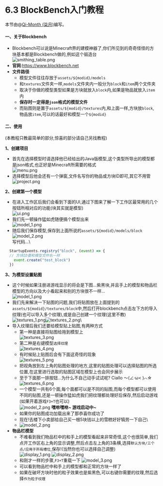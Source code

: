 # 6.3 BlockBench入门教程

本节由@[Qi-Month (柒月)](https://github.com/Qi-Month)编写。

#### 一、关于Blockbench

* Blockbench可以说是Minecraft界的建模神器了,你们所见到的奇奇怪怪的方块基本都是Blockbench做的,例如这个锻造台\
  ![smithing\_table.png](https://i1.mcobj.com/imgb/u18prz/20240705\_66880a741f528.png)
* **官网**:https://www.blockbench.net
* **文件路径**
  * 模型文件往往存放于`assets/${modid}/models`
  * 和`textures`文件夹一样,`models`文件夹内一般分为`block`和`item`两个文件夹
  * 取决于你做的模型类型如果是方块就放入`block`内,如果是物品就放入`item`内
  * **保存时一定得是`json`格式的模型文件**
  * 而贴图则是置于`assets/${modid}/textures`内,和上面一样,方块放`block`,物品放`item`,可以的话最好和模型一个`${modid}`

#### 二、使用

(本教程只教最简单的部分,惊喜的部分请自己另找教程)

**1、创建项目**

* 首先在选择模型时请选择他已经给出的Java版模型,这个类型所导出的模型都是json格式,也正好是Minecraft所需要的格式\
  ![menu.png](https://i1.mcobj.com/imgb/u18prz/20240705\_66880a717e6bf.png)
* 选择模型后他会还有一个弹窗,文件名写你的物品或方块ID即可,其它不用管\
  ![project.png](https://i1.mcobj.com/imgb/u18prz/20240705\_66880a73f2478.png)

**2、创建第一个模型**

* 在进入工作区后我们会看到下面的UI,通过下图来了解一下工作区最常用的几个按钮所相对应的功能(块其实就是模型)\
  ![ui.png](https://i1.mcobj.com/imgb/u18prz/20240705\_66880a717dc83.png)
* 我们先一顿操作猛如虎随便搞个模型出来\
  ![model\_1.png](https://i1.mcobj.com/imgb/u18prz/20240705\_66880a718c275.png)
* 随后我们保存模型,保存到上面所说的`assets/${modid}/models/block`\
  ![model\_2.png](https://i1.mcobj.com/imgb/u18prz/20240705_66880a74056fb.png)\
  写代码...\
```js
  StartupEvents.registry("block", (event) => {
  // 方块ID要和模型文件名一样
  	event.create("test_block")
  })
```

**3、为模型设置贴图**

* 这个时候如果注册进游戏显示的将会是下图...紫黑块,并且手上的模型和物品栏模型的方向以及大小看起来和别的方块很不一样...\
  ![model\_1.png](https://i1.mcobj.com/imgb/u18prz/20240705\_66880c04a2482.png)
* 我们先来解决一下贴图的问题,我们将贴图放在上面提到的`assets/${modid}/textures/block`中,然后打开blockbench点击左下方的导入纹理(也可以导入多个纹理),或是自己创建一个纹理(这里不教)\
  ![textures\_1.png](https://i1.mcobj.com/imgb/u18prz/20240705\_66880c452fc2b.png)![textures\_2.png](https://i1.mcobj.com/imgb/u18prz/20240705\_66880c453573a.png)\
* 导入纹理后我们还要给模型贴上贴图,有两种方式
  * 第一种是直接将贴图给拖到模型上\
    ![textures\_3.png](https://i1.mcobj.com/imgb/u18prz/20240705\_66880c454a2fd.png)
  * 第二种是右键模型`选择纹理`\
    ![textures\_4.png](https://i1.mcobj.com/imgb/u18prz/20240705\_66880c45513a5.png)
  * 有时候贴上贴图后会有下面这奇怪的现象\
    ![textures\_5.png](https://i1.mcobj.com/imgb/u18prz/20240705\_66880c45457d1.png)
  * 把视角放到左上角的贴图处理的地方,这里的贴图处理可以选择贴图的所选位置,在这里进行选取的贴图区域在模型上也会同步展示
  * 至于下面那一排按钮...为什么不自己动手试试呢? Ciallo ～(∠·ω< )⌒☆\
    ![textures\_6.png](https://i1.mcobj.com/imgb/u18prz/20240705\_66880c461f31a.png)
  * 一个模型一共有6个面,每个面都可以是不同的贴图,而每个模型都可以使用不同的贴图,还是一顿操作猛如虎我们把纹理都处理好后保存,然后启动游戏(如果开着游戏`F3+T`也可以)\
    ![model\_2.png](https://i1.mcobj.com/imgb/u18prz/20240705\_66880a73d7826.png) **嘿咻嘿咻\~ 游戏启动中\~**
  * 如果你的贴图成功加载出来了那恭喜你成功了
  * 现在!去楼下小卖部给自己买一根5块钱以上的雪糕好好犒劳一下自己\
  * ![model\_2.png](https://i1.mcobj.com/imgb/u18prz/20240705\_66880c049782e.png)
* **物品栏模型**
  * 不难看到我们物品栏中的和手上的模型看起来非常奇怪,这个也很简单,我们点开工作区右上角的显示调整,然后点击左上角的3条横,选择`默认方块/三个点/应用于所有槽位`,保存!(当然你也可以选择自己调整)\
    ![display\_1.png](https://i1.mcobj.com/imgb/u18prz/20240705\_66880a717fcb6.png) ![display\_2.png](https://i1.mcobj.com/imgb/u18prz/20240705\_66880a717f347.png)
  * 和刚才一样的步骤,`F3+T`重载一下 ![model\_3.png](https://i1.mcobj.com/imgb/u18prz/20240705\_66880c04a1ebd.png)
  * 可以看到物品栏中和手上的模型都和正常的方块一样了
  * 如果在破坏方块时他的粒子效果也是紫黑色,可以右键你需要的纹理,然后选择`作为粒子纹理`
